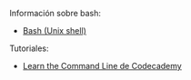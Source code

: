 Información sobre bash:

* [Bash (Unix shell)](https://en.wikipedia.org/wiki/Bash_(Unix_shell))


Tutoriales:

* [Learn the Command Line de Codecademy](https://www.codecademy.com/learn/learn-the-command-line)

